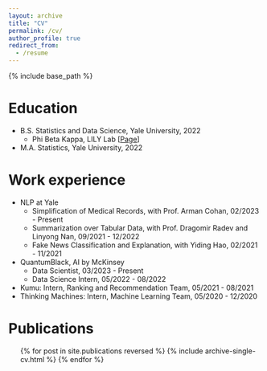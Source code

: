 ```yaml
---
layout: archive
title: "CV"
permalink: /cv/
author_profile: true
redirect_from:
  - /resume
---
```


{% include base_path %}

Education
======
* B.S. Statistics and Data Science, Yale University, 2022
  * Phi Beta Kappa, LILY Lab [<a href="https://yale-lily.github.io/">Page</a>]
* M.A. Statistics, Yale University, 2022

Work experience
======
* NLP at Yale
  * Simplification of Medical Records, with Prof. Arman Cohan, 02/2023 - Present
  * Summarization over Tabular Data, with Prof. Dragomir Radev and Linyong Nan, 09/2021 - 12/2022
  * Fake News Classification and Explanation, with Yiding Hao, 02/2021 - 11/2021
* QuantumBlack, AI by McKinsey
  * Data Scientist, 03/2023 - Present
  * Data Science Intern, 05/2022 - 08/2022
* Kumu: Intern, Ranking and Recommendation Team, 05/2021 - 08/2021
* Thinking Machines: Intern, Machine Learning Team, 05/2020 - 12/2020

Publications
======
  <ul>{% for post in site.publications reversed %}
    {% include archive-single-cv.html %}
  {% endfor %}</ul>
  
  
